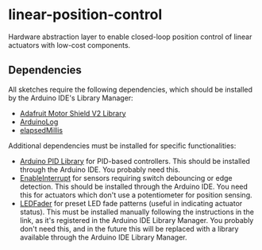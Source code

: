 # linear-position-control
Hardware abstraction layer to enable closed-loop position control of linear actuators with low-cost components.

## Dependencies

All sketches require the following dependencies, which should be installed by the Arduino IDE's Library Manager:

* [Adafruit Motor Shield V2 Library](https://github.com/adafruit/Adafruit_Motor_Shield_V2_Library)
* [ArduinoLog](https://github.com/thijse/Arduino-Log/)
* [elapsedMillis](https://github.com/pfeerick/elapsedMillis/wiki)

Additional dependencies must be installed for specific functionalities:

* [Arduino PID Library](http://playground.arduino.cc/Code/PIDLibrary) for PID-based controllers. This should be installed through the Arduino IDE. You probably need this.
* [EnableInterrupt](https://github.com/GreyGnome/EnableInterrupt) for sensors requiring switch debouncing or edge detection. This should be installed through the Arduino IDE. You need this for actuators which don't use a potentiometer for position sensing.
* [LEDFader](https://github.com/jgillick/arduino-LEDFader) for preset LED fade patterns (useful in indicating actuator status). This must be installed manually following the instructions in the link, as it's registered in the Arduino IDE Library Manager. You probably don't need this, and in the future this will be replaced with a library available through the Arduino IDE Library Manager.

